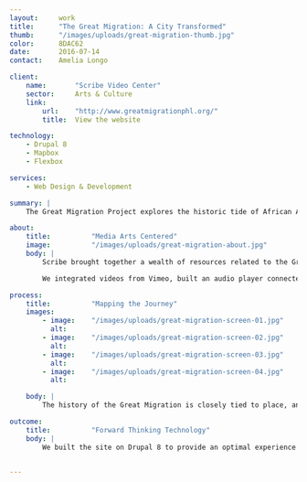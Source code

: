 ```yaml
---
layout:     work
title:      "The Great Migration: A City Transformed"
thumb:      "/images/uploads/great-migration-thumb.jpg"
color:      8DAC62
date:       2016-07-14
contact:    Amelia Longo

client:
    name:       "Scribe Video Center"
    sector:     Arts & Culture
    link:   
        url:    "http://www.greatmigrationphl.org/"
        title:  View the website

technology:
    - Drupal 8
    - Mapbox
    - Flexbox

services:
    - Web Design & Development

summary: |
    The Great Migration Project explores the historic tide of African Americans who moved North to Philadelphia in the early 1900s. Scribe Video Center needed a website to showcase their commissioned media arts works, and to provide context and history for the project. We collaborated with their team to develop a custom Drupal site optimized for storytelling through rich media.

about:
    title:          "Media Arts Centered"
    image:          "/images/uploads/great-migration-about.jpg"
    body: |
        Scribe brought together a wealth of resources related to the Great Migration, both from primary source collections and created as part of the project. Knowing that each media arts work would be linked to a location, an artist, and a variety of supporting media, we built the site with the ability to add flexible types of content throughout.

        We integrated videos from Vimeo, built an audio player connected to a map, and created connections to resources from external sites, designing each page to feature this rich content in way that told the full story of each part of the overall project. Visitors can watch artist statement videos and behind-the-scenes footage, listen to oral histories shown at specific geographic locations, and view albums of archival photographs.

process:
    title:          "Mapping the Journey"
    images:
        - image:    "/images/uploads/great-migration-screen-01.jpg"
          alt:      
        - image:    "/images/uploads/great-migration-screen-02.jpg"
          alt:      
        - image:    "/images/uploads/great-migration-screen-03.jpg"
          alt:      
        - image:    "/images/uploads/great-migration-screen-04.jpg"
          alt:      

    body: |
        The history of the Great Migration is closely tied to place, and many of the featured works were site-inspired, so visualizing place and movement was key to understanding the story. We used Mapbox.js with custom map tiles to match the look and feel of the site, plotting points for featured oral histories and other audio clips, and detailing distances traveled. For instance, as part of Kevin Everson's *Eason*, visitors can see that James Walker Hood Eason, leader of Universal Negro Improvement Association of Philadelphia, journeyed over 400 miles from Salisbury, North Carolina.

outcome:
    title:          "Forward Thinking Technology"
    body: |
        We built the site on Drupal 8 to provide an optimal experience for those managing the site and for visitors. Drupal 8's new breakpoint system shows users appropriately sized images based on their screen size, which allows for faster loading on mobile devices&mdash;especially important for Great Migration audiences, who might be looking for information on the go, at a project installation or event. And keeping the site up-to-date is easy for the Scribe team, with Drupal 8's built-in WYSIWYG editors, improved user roles and permissions, and quick editing capabilities. We also created detailed administrative documentation and conducted an on-site training, which we recorded to help bring future project staff up-to-speed.


---
```


